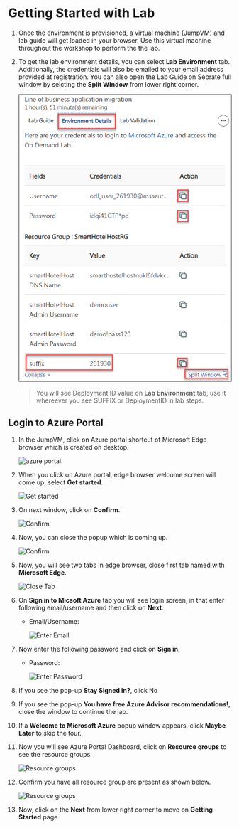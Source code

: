 # Getting Started with Lab

1. Once the environment is provisioned, a virtual machine (JumpVM) and lab guide will get loaded in your browser. Use this virtual machine throughout the workshop to perform the the lab.
2. To get the lab environment details, you can select **Lab Environment** tab. Additionally, the credentials will also be emailed to your email address provided at registration. You can also open the Lab Guide on Seprate full window by selcting the **Split Window** from lower right corner.

   ![](images/lobv2.png "Lab Environment")
 
    > You will see Deployment ID value on **Lab Environment** tab, use it whereever you see SUFFIX or DeploymentID in lab steps.
 
## Login to Azure Portal
1. In the JumpVM, click on Azure portal shortcut of Microsoft Edge browser which is created on desktop.

   ![azure portal.](images/azure-portal.png)
   
2. When you click on Azure portal, edge browser welcome screen will come up, select **Get started**.

   ![](images/edge-get-started-window.png "Get started")
   
3. On next window, click on **Confirm**.

   ![](./images/edge-confirm.png "Confirm")
   
4. Now, you can close the popup which is coming up.

   ![](images/edge-continue.png "Confirm")
   
5. Now, you will see two tabs in edge browser, close first tab named with **Microsoft Edge**.

   ![](images/close-tab.png "Close Tab")
   
6. On **Sign in to Micsoft Azure** tab you will see login screen, in that enter following email/username and then click on **Next**. 
   * Email/Username: <inject key="AzureAdUserEmail"></inject>
   
     ![](images/azure-login-enter-email.png "Enter Email")
     
7. Now enter the following password and click on **Sign in**.
   * Password: <inject key="AzureAdUserPassword"></inject>
   
     ![](images/azure-login-enter-password1.png "Enter Password")
     
8. If you see the pop-up **Stay Signed in?**, click No

9. If you see the pop-up **You have free Azure Advisor recommendations!**, close the window to continue the lab.

10. If a **Welcome to Microsoft Azure** popup window appears, click **Maybe Later** to skip the tour.
   
12. Now you will see Azure Portal Dashboard, click on **Resource groups** to see the resource groups.

    ![](images/rg-lob.png "Resource groups")
   
13. Confirm you have all resource group are present as shown below.

    ![](images/rgview-lob.png "Resource groups")
   
14. Now, click on the **Next** from lower right corner to move on **Getting Started** page.
